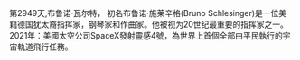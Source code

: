 第2949天,布鲁诺·瓦尔特， 初名布鲁诺·施莱辛格(Bruno Schlesinger)是一位美籍德国犹太裔指挥家，钢琴家和作曲家。他被视为20世纪最重要的指挥家之一。
2021年：美國太空公司SpaceX發射靈感4號，為世界上首個全部由平民執行的宇宙軌道飛行任務。